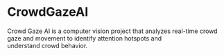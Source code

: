 # CrowdGazeAI
Crowd Gaze AI is a computer vision project that analyzes real-time crowd gaze and movement to identify attention hotspots and understand crowd behavior.
